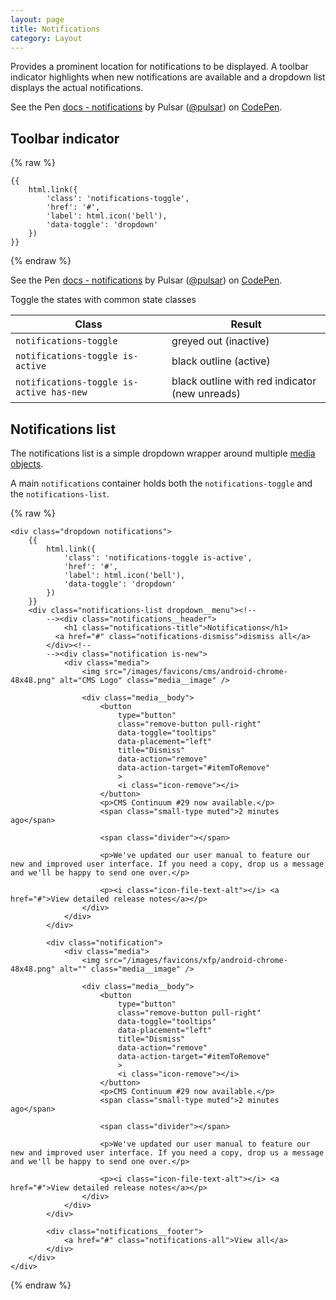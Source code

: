 ```yaml
---
layout: page
title: Notifications
category: Layout
---
```


Provides a prominent location for notifications to be displayed. A toolbar indicator highlights when new notifications are available and a dropdown list displays the actual notifications.

<div>
<p data-height="600" data-theme-id="16461" data-slug-hash="grmLyy" data-default-tab="result" data-user="pulsar" class="codepen">See the Pen <a href="http://codepen.io/pulsar/pen/grmLyy/">docs - notifications</a> by Pulsar (<a href="http://codepen.io/pulsar">@pulsar</a>) on <a href="http://codepen.io">CodePen</a>.</p>
<script async src="//assets.codepen.io/assets/embed/ei.js"></script>
</div>

## Toolbar indicator

{% raw %}
```twig
{{
    html.link({
        'class': 'notifications-toggle',
        'href': '#',
        'label': html.icon('bell'),
        'data-toggle': 'dropdown'
    })
}}
```
{% endraw %}

<div>
<p data-height="60" data-theme-id="24005" data-slug-hash="aNWXvz" data-default-tab="result" data-user="pulsar" class="codepen">See the Pen <a href="http://codepen.io/pulsar/pen/aNWXvz/">docs - notifications</a> by Pulsar (<a href="http://codepen.io/pulsar">@pulsar</a>) on <a href="http://codepen.io">CodePen</a>.</p>
<script async src="//assets.codepen.io/assets/embed/ei.js"></script>
</div>

Toggle the states with common state classes

| Class                                    | Result                |
| ---------------------------------------- | --------------------- |
| `notifications-toggle`                   | greyed out (inactive) |
| `notifications-toggle is-active`         | black outline (active) |
| `notifications-toggle is-active has-new` | black outline with red indicator (new unreads) |

## Notifications list

The notifications list is a simple dropdown wrapper around multiple [media objects](media.md).

A main `notifications` container holds both the `notifications-toggle` and the `notifications-list`.

{% raw %}
```twig
<div class="dropdown notifications">
    {{
        html.link({
            'class': 'notifications-toggle is-active',
            'href': '#',
            'label': html.icon('bell'),
            'data-toggle': 'dropdown'
        })
    }}
    <div class="notifications-list dropdown__menu"><!--
        --><div class="notifications__header">
            <h1 class="notifications-title">Notifications</h1>
          <a href="#" class="notifications-dismiss">dismiss all</a>
        </div><!--
        --><div class="notification is-new">
            <div class="media">
                <img src="/images/favicons/cms/android-chrome-48x48.png" alt="CMS Logo" class="media__image" />

                <div class="media__body">
                    <button
                        type="button"
                        class="remove-button pull-right"
                        data-toggle="tooltips"
                        data-placement="left"
                        title="Dismiss"
                        data-action="remove"
                        data-action-target="#itemToRemove"
                        >
                        <i class="icon-remove"></i>
                    </button>
                    <p>CMS Continuum #29 now available.</p>
                    <span class="small-type muted">2 minutes ago</span>

                    <span class="divider"></span>

                    <p>We've updated our user manual to feature our new and improved user interface. If you need a copy, drop us a message and we'll be happy to send one over.</p>

                    <p><i class="icon-file-text-alt"></i> <a href="#">View detailed release notes</a></p>
                </div>
            </div>
        </div>

        <div class="notification">
            <div class="media">
                <img src="/images/favicons/xfp/android-chrome-48x48.png" alt="" class="media__image" />

                <div class="media__body">
                    <button
                        type="button"
                        class="remove-button pull-right"
                        data-toggle="tooltips"
                        data-placement="left"
                        title="Dismiss"
                        data-action="remove"
                        data-action-target="#itemToRemove"
                        >
                        <i class="icon-remove"></i>
                    </button>
                    <p>CMS Continuum #29 now available.</p>
                    <span class="small-type muted">2 minutes ago</span>

                    <span class="divider"></span>

                    <p>We've updated our user manual to feature our new and improved user interface. If you need a copy, drop us a message and we'll be happy to send one over.</p>

                    <p><i class="icon-file-text-alt"></i> <a href="#">View detailed release notes</a></p>
                </div>
            </div>
        </div>

        <div class="notifications__footer">
            <a href="#" class="notifications-all">View all</a>
        </div>
    </div>
</div>
```
{% endraw %}
